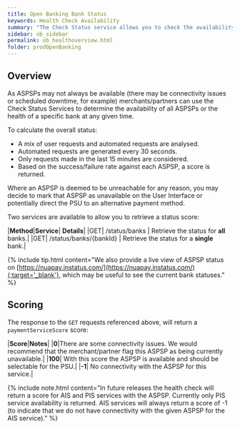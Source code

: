 ```yaml
---
title: Open Banking Bank Status
keywords: Health Check Availability
summary: "The Check Status service allows you to check the availability/health of ASPSP connections at a point in time."
sidebar: ob_sidebar
permalink: ob_healthoverview.html
folder: prodOpenBanking
---
```


## Overview

As ASPSPs may not always be available (there may be connectivity issues or scheduled downtime, for example) merchants/partners can use the Check Status Services to determine the availability of all ASPSPs or the health of a specific bank at any given time. 

To calculate the overall status:

* A mix of user requests and automated requests are analysed.
* Automated requests are generated every 30 seconds.
* Only requests made in the last 15 minutes are considered.
* Based on the success/failure rate against each ASPSP, a score is returned.

Where an ASPSP is deemed to be unreachable for any reason, you may decide to mark that ASPSP as unavailable on the User Interface or potentially direct the PSU to an alternative payment method.

Two services are available to allow you to retrieve a status score:

|**Method**|**Service**| **Details**|
|<span class="label label-success">GET</span>| /status/banks | Retrieve the status for **all** banks.|
|<span class="label label-success">GET</span>| /status/banks/{bankId} | Retrieve the status for a **single** bank.| 

{% include tip.html content="We also provide a live view of ASPSP status on [https://nuapay.instatus.com/](https://nuapay.instatus.com/){:target='_blank'}, which may be useful to see the current bank statuses." %}


## Scoring

The response to the `GET` requests referenced above, will return a `paymentServiceScore` score:

|**Score**|**Notes**|
|**0**|There are some connectivity issues. We would recommend that the merchant/partner flag this ASPSP as being currently unavailable.|
|**100**| With this score the ASPSP is available and should be selectable for the PSU.|
|**-1**| No connectivity with the ASPSP for this service.|

{% include note.html content="In future releases the health check will return a score for AIS and PIS services with the ASPSP. Currently only PIS service availability is returned. AIS services will always return a score of -1 (to indicate that we do not have connectivity with the given ASPSP for the AIS service)." %}
